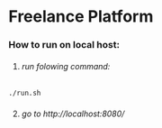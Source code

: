 # Freelance Platform

### How to run on local host:
1. ###### run folowing command:
```bash
./run.sh
```
2. ###### go to http://localhost:8080/